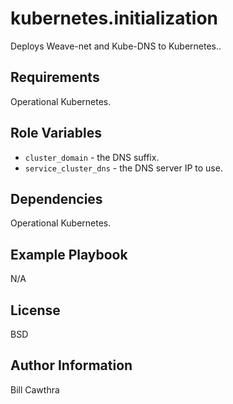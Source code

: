 kubernetes.initialization
=========

Deploys Weave-net and Kube-DNS to Kubernetes..

Requirements
------------

Operational Kubernetes.

Role Variables
--------------

- `cluster_domain` - the DNS suffix.
- `service_cluster_dns` - the DNS server IP to use.

Dependencies
------------

Operational Kubernetes.

Example Playbook
----------------

N/A

License
-------

BSD

Author Information
------------------

Bill Cawthra 
